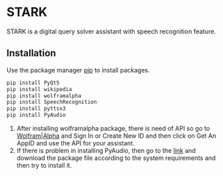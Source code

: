 # STARK

STARK is a digital query solver assistant with speech recognition feature.

## Installation

Use the package manager [pip](https://pip.pypa.io/en/stable/) to install packages.

```bash
pip install PyQt5
pip install wikipedia
pip install wolframalpha
pip install SpeechRecognition
pip install pyttsx3
pip install PyAudio
```
1. After installing wolframalpha package, there is need of API so go to [Wolfram|Alpha](https://developer.wolframalpha.com/portal/myapps/) and Sign In or Create New ID and then click on Get An AppID and use the API for your assistant. 
2. If there is problem in installing PyAudio, then go to the [link](https://www.lfd.uci.edu/~gohlke/pythonlibs/) and download the package file according to the system requirements and then try to install it.
